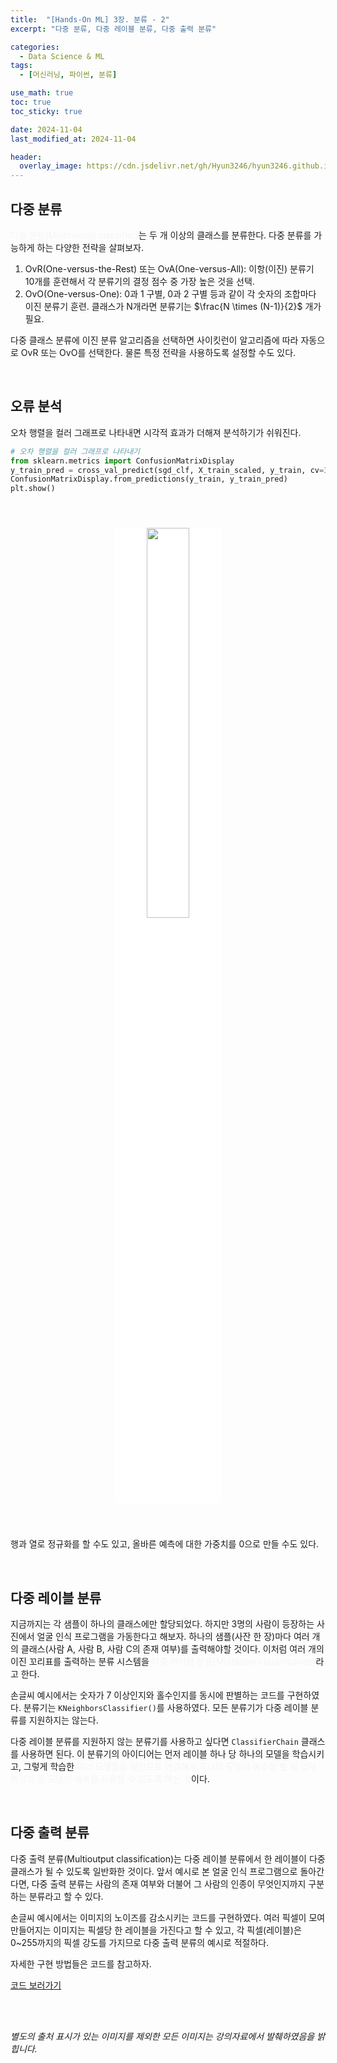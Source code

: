 ```yaml
---
title:  "[Hands-On ML] 3장. 분류 - 2"
excerpt: "다중 분류, 다중 레이블 분류, 다중 출력 분류"

categories:
  - Data Science & ML
tags:
  - [머신러닝, 파이썬, 분류]

use_math: true
toc: true
toc_sticky: true

date: 2024-11-04
last_modified_at: 2024-11-04

header:
  overlay_image: https://cdn.jsdelivr.net/gh/Hyun3246/hyun3246.github.io@master/image/overlay image/Hands-on ML.png
---
```

## 다중 분류
<span style="color:#F5F5F7">다중 분류(Multinomial classifier)</span>는 두 개 이상의 클래스를 분류한다. 다중 분류를 가능하게 하는 다양한 전략을 살펴보자.

1. OvR(One-versus-the-Rest) 또는 OvA(One-versus-All): 이항(이진) 분류기 10개를 훈련해서 각 분류기의 결정 점수 중 가장 높은 것을 선택.
2. OvO(One-versus-One): 0과 1 구별, 0과 2 구별 등과 같이 각 숫자의 조합마다 이진 분류기 훈련. 클래스가 N개라면 분류기는 $\frac{N \times (N-1)}{2}$ 개가 필요.

다중 클래스 분류에 이진 분류 알고리즘을 선택하면 사이킷런이 알고리즘에 따라 자동으로 OvR 또는 OvO를 선택한다. 물론 특정 전략을 사용하도록 설정할 수도 있다.

<br/>

## 오류 분석
오차 행렬을 컬러 그래프로 나타내면 시각적 효과가 더해져 분석하기가 쉬워진다.

```python
# 오차 행렬을 컬러 그래프로 나타내기
from sklearn.metrics import ConfusionMatrixDisplay
y_train_pred = cross_val_predict(sgd_clf, X_train_scaled, y_train, cv=3)
ConfusionMatrixDisplay.from_predictions(y_train, y_train_pred)
plt.show()
```
<br/>
<figure style="display:block; text-align:center;">
  <img src="https://cdn.jsdelivr.net/gh/Hyun3246/hyun3246.github.io@master/image/Hands-On ML/오차 행렬 컬러 그래프.png"
       style="width: 40%; height: auto; margin:10px; background: #FFFFFF">
</figure>
<br/>

행과 열로 정규화를 할 수도 있고, 올바른 예측에 대한 가중치를 0으로 만들 수도 있다.

<br/>

## 다중 레이블 분류
지금까지는 각 샘플이 하나의 클래스에만 할당되었다. 하지만 3명의 사람이 등장하는 사진에서 얼굴 인식 프로그램을 가동한다고 해보자. 하나의 샘플(사잔 한 장)마다 여러 개의 클래스(사람 A, 사람 B, 사람 C의 존재 여부)를 출력해야할 것이다. 이처럼 여러 개의 이진 꼬리표를 출력하는 분류 시스템을 <span style="color:#F5F5F7">다중 레이블 분류(Multilabel classification)</span>라고 한다.

손글씨 예시에서는 숫자가 7 이상인지와 홀수인지를 동시에 판별하는 코드를 구현하였다. 분류기는 `KNeighborsClassifier()`를 사용하였다. 모든 분류기가 다중 레이블 분류를 지원하지는 않는다.

다중 레이블 분류를 지원하지 않는 분류기를 사용하고 싶다면 `ClassifierChain` 클래스를 사용하면 된다. 이 분류기의 아이디어는 먼저 레이블 하나 당 하나의 모델을 학습시키고, 그렇게 학습한 <span style="color:#F5F5F7">여러 모델들을 체인으로 연결해서 하나의 모델이 예측을 할 때 입력 특성과 앞 모델의 예측을 사용할 수 있도록 하는 것</span>이다.

<br/>

## 다중 출력 분류
다중 출력 분류(Multioutput classification)는 다중 레이블 분류에서 한 레이블이 다중 클래스가 될 수 있도록 일반화한 것이다. 앞서 예시로 본 얼굴 인식 프로그램으로 돌아간다면, 다중 출력 분류는 사람의 존재 여부와 더불어 그 사람의 인종이 무엇인지까지 구분하는 분류라고 할 수 있다.

손글씨 예시에서는 이미지의 노이즈를 감소시키는 코드를 구현하였다. 여러 픽셀이 모여 만들어지는 이미지는 픽셀당 한 레이블을 가진다고 할 수 있고, 각 픽셀(레이블)은 0~255까지의 픽셀 강도를 가지므로 다중 출력 분류의 예시로 적절하다.

자세한 구현 방법들은 코드를 참고하자.

[코드 보러가기](https://github.com/Hyun3246/Code-Warehouse/blob/832acd6a87a8cd337e808388b5274bc91af5fd92/Hands-On%20ML/Chapter%203/MNIST_Classification.ipynb)


<br/>
<br/>

*별도의 출처 표시가 있는 이미지를 제외한 모든 이미지는 강의자료에서 발췌하였음을 밝힙니다.*